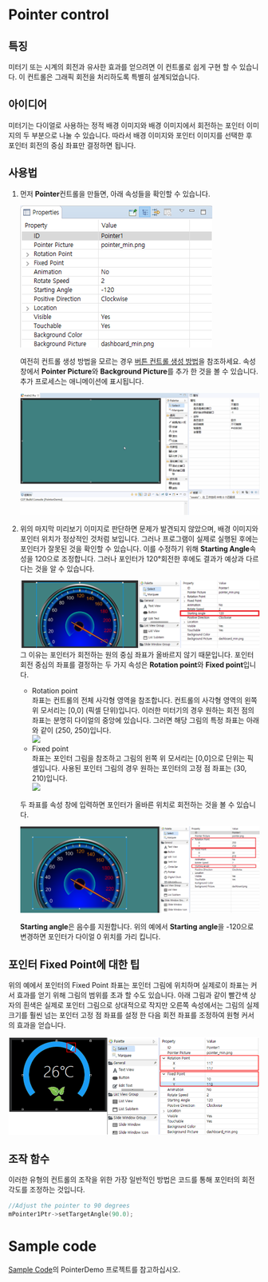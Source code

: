 # Pointer control
## 특징
미터기 또는 시계의 회전과 유사한 효과를 얻으려면 이 컨트롤로 쉽게 구현 할 수 있습니다. 이 컨트롤은 그래픽 회전을 처리하도록 특별히 설계되었습니다.

## 아이디어
미터기는 다이얼로 사용하는 정적 배경 이미지와 배경 이미지에서 회전하는 포인터 이미지의 두 부분으로 나눌 수 있습니다. 따라서 배경 이미지와 포인터 이미지를 선택한 후 포인터 회전의 중심 좌표만 결정하면 됩니다.

## 사용법
1. 먼저 **Pointer**컨트롤을 만들면, 아래 속성들을 확인할 수 있습니다.
   
   ![](assets/pointer/properties.png)  
   
   여전히 컨트롤 생성 방법을 모르는 경우 [버튼 컨트롤 생성 방법](button.md#add_button)을 참조하세요.
   속성 창에서 **Pointer Picture**와 **Background Picture**를 추가 한 것을 볼 수 있습니다.
   추가 프로세스는 애니메이션에 표시됩니다. 

   ![](assets\pointer/add_pointer.gif)

2. 위의 마지막 미리보기 이미지로 판단하면 문제가 발견되지 않았으며, 배경 이미지와 포인터 위치가 정상적인 것처럼 보입니다. 그러나 프로그램이 실제로 실행된 후에는 포인터가 잘못된 것을 확인할 수 있습니다. 이를 수정하기 위해 **Starting Angle**속성을 120으로 조정합니다. 그러나 포인터가 120°회전한 후에도 결과가 예상과 다르다는 것을 알 수 있습니다.
   
   ![](assets/pointer/start_angle_120.png)  
   그 이유는 포인터가 회전하는 원의 중심 좌표가 올바르지 않기 때문입니다.
   포인터 회전 중심의 좌표를 결정하는 두 가지 속성은 **Rotation point**와 **Fixed point**입니다.

   * Rotation point   
   좌표는 컨트롤의 전체 사각형 영역을 참조합니다. 컨트롤의 사각형 영역의 왼쪽 위 모서리는 [0,0] (픽셀 단위)입니다. 이러한 미터기의 경우 원하는 회전 점의 좌표는 분명히 다이얼의 중앙에 있습니다. 그러면 해당 그림의 특정 좌표는 아래와 같이 (250, 250)입니다.  
   ![](https://box.kancloud.cn/940c7a9a077fdf8442ff4969a8e523c1_260x204.png)  
   * Fixed point  
   좌표는 포인터 그림을 참조하고 그림의 왼쪽 위 모서리는 [0,0]으로 단위는 픽셀입니다. 사용된 포인터 그림의 경우 원하는 포인터의 고정 점 좌표는 (30, 210)입니다.  
   ![](https://box.kancloud.cn/05171e54018b720825d8e84c785f9aa5_80x146.png)  

   두 좌표를 속성 창에 입력하면 포인터가 올바른 위치로 회전하는 것을 볼 수 있습니다.  

   ![](assets/pointer/preview2.png)

    **Starting angle**은 음수를 지원합니다. 위의 예에서 **Starting angle**을 -120으로 변경하면 포인터가 다이얼 0 위치를 가리 킵니다.

## 포인터 Fixed Point에 대한 팁 
위의 예에서 포인터의 Fixed Point 좌표는 포인터 그림에 위치하며 실제로이 좌표는 커서 효과를 얻기 위해 그림의 범위를 초과 할 수도 있습니다. 아래 그림과 같이 빨간색 상자의 흰색은 실제로 포인터 그림으로 상대적으로 작지만 오른쪽 속성에서는 그림의 실제 크기를 훨씬 넘는 포인터 고정 점 좌표를 설정 한 다음 회전 좌표를 조정하여 원형 커서의 효과을 얻습니다.

![](assets/pointer/preview3.png)

## 조작 함수 
이러한 유형의 컨트롤의 조작을 위한 가장 일반적인 방법은 코드를 통해 포인터의 회전 각도를 조정하는 것입니다.
```c++
//Adjust the pointer to 90 degrees
mPointer1Ptr->setTargetAngle(90.0);
```

# Sample code
[Sample Code](demo_download.md#demo_download)의 PointerDemo 프로젝트를 참고하십시오.
